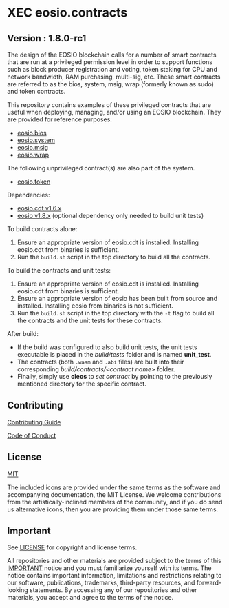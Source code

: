 # XEC eosio.contracts

## Version : 1.8.0-rc1

The design of the EOSIO blockchain calls for a number of smart contracts that are run at a privileged permission level in order to support functions such as block producer registration and voting, token staking for CPU and network bandwidth, RAM purchasing, multi-sig, etc.  These smart contracts are referred to as the bios, system, msig, wrap (formerly known as sudo) and token contracts.

This repository contains examples of these privileged contracts that are useful when deploying, managing, and/or using an EOSIO blockchain.  They are provided for reference purposes:

   * [eosio.bios](./contracts/eosio.bios)
   * [eosio.system](./contracts/eosio.system)
   * [eosio.msig](./contracts/eosio.msig)
   * [eosio.wrap](./contracts/eosio.wrap)

The following unprivileged contract(s) are also part of the system.
   * [eosio.token](./contracts/eosio.token)

Dependencies:
* [eosio.cdt v1.6.x](https://github.com/EOSIO/eosio.cdt/releases/tag/v1.6.2)
* [eosio v1.8.x](https://github.com/EOSIO/eos/releases/tag/v1.8.1) (optional dependency only needed to build unit tests)

To build contracts alone:
1. Ensure an appropriate version of eosio.cdt is installed. Installing eosio.cdt from binaries is sufficient.
2. Run the `build.sh` script in the top directory to build all the contracts.

To build the contracts and unit tests:
1. Ensure an appropriate version of eosio.cdt is installed. Installing eosio.cdt from binaries is sufficient.
2. Ensure an appropriate version of eosio has been built from source and installed. Installing eosio from binaries is not sufficient.
3. Run the `build.sh` script in the top directory with the `-t` flag to build all the contracts and the unit tests for these contracts.

After build:
* If the build was configured to also build unit tests, the unit tests executable is placed in the _build/tests_ folder and is named __unit_test__.
* The contracts (both `.wasm` and `.abi` files) are built into their corresponding _build/contracts/\<contract name\>_ folder.
* Finally, simply use __cleos__ to _set contract_ by pointing to the previously mentioned directory for the specific contract.

## Contributing

[Contributing Guide](./CONTRIBUTING.md)

[Code of Conduct](./CONTRIBUTING.md#conduct)

## License

[MIT](./LICENSE)

The included icons are provided under the same terms as the software and accompanying documentation, the MIT License.  We welcome contributions from the artistically-inclined members of the community, and if you do send us alternative icons, then you are providing them under those same terms.

## Important

See [LICENSE](./LICENSE) for copyright and license terms.

All repositories and other materials are provided subject to the terms of this [IMPORTANT](./IMPORTANT.md) notice and you must familiarize yourself with its terms.  The notice contains important information, limitations and restrictions relating to our software, publications, trademarks, third-party resources, and forward-looking statements.  By accessing any of our repositories and other materials, you accept and agree to the terms of the notice.
